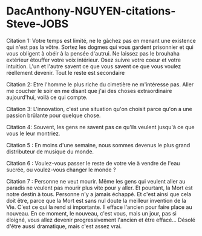 # DacAnthony-NGUYEN-citations-Steve-JOBS

Citation 1: Votre temps est limité, ne le gâchez pas en menant une existence qui n'est pas la vôtre. Sortez les dogmes qui vous gardent prisonnier et qui vous obligent à obéir à la pensée d'autrui. Ne laissez pas le brouhaha extérieur étouffer votre voix intérieur. Osez suivre votre coeur et votre intuition. L'un et l'autre savent ce que vous savent ce que vous voulez réellement devenir. Tout le reste est secondaire 

Citation 2: Etre l'homme le plus riche du cimetière ne m'intéresse pas. Aller me coucher le soir en me disant que j'ai des choses extraordinaire aujourd'hui, voilà ce qui compte.

Citation 3: L'innovation, c'est une situation qu'on choisit parce qu'on a une passion brûlante pour quelque chose.

Citation 4: Souvent, les gens ne savent pas ce qu'ils veulent jusqu'à ce que vous le leur montriez.

Citation 5 : En moins d'une semaine, nous sommes devenus le plus grand distributeur de musique du monde. 

Citation 6 : Voulez-vous passer le reste de votre vie à vendre de l'eau sucrée, ou voulez-vous changer le monde ?

Citation 7 : Personne ne veut mourir. Même les gens qui veulent aller au paradis ne veulent pas mourir plus vite pour y aller. Et pourtant, la Mort est notre destin à tous. Personne n'y a jamais échappé. Et c'est ainsi que cela doit être, parce que la Mort est sans nul doute la meilleur invention de la Vie. C'est ce qui la rend si importante. Il efface l'ancien pour faire place au nouveau. En ce moment, le nouveau, c'est vous, mais un jour, pas si éloigné, vous allez devenir progressivement l'ancien et être effacé... Désolé d'être aussi dramatique, mais c'est assez vrai.
